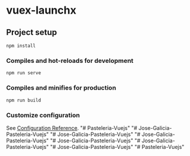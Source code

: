 # vuex-launchx

## Project setup
```
npm install
```

### Compiles and hot-reloads for development
```
npm run serve
```

### Compiles and minifies for production
```
npm run build
```

### Customize configuration
See [Configuration Reference](https://cli.vuejs.org/config/).
"# Pasteleria-Vuejs" 
"# Jose-Galicia-Pasteleria-Vuejs" 
"# Jose-Galicia-Pasteleria-Vuejs" 
"# Jose-Galicia-Pasteleria-Vuejs" 
"# Jose-Galicia-Pasteleria-Vuejs" 
"# Jose-Galicia-Pasteleria-Vuejs" 
"# Jose-Galicia-Pasteleria-Vuejs" 
"# Pasteleria-Vuejs" 
